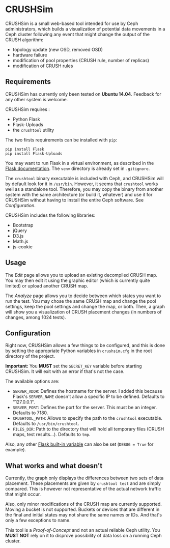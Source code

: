 # CRUSHSim

CRUSHSim is a small web-based tool intended for use by Ceph administrators, which builds a visualization of potential data movements in a Ceph cluster following any event that might change the output of the CRUSH algorithm: 
- topology update (new OSD, removed OSD)
- hardware failure
- modification of pool properties (CRUSH rule, number of replicas)
- modification of CRUSH rules

## Requirements

CRUSHSim has currently only been tested on **Ubuntu 14.04**. Feedback for any other system is welcome.

CRUSHSim requires :
- Python Flask
- Flask-Uploads
- the `crushtool` utility

The two firsts requirements can be installed with `pip`:
```
pip install Flask
pip install Flask-Uploads
```
You may want to run Flask in a virtual environment, as described in the [Flask documentation](http://flask.pocoo.org/docs/0.10/installation/). The `venv` directory is already set in `.gitignore`.

The `crushtool` binary executable is included with Ceph, and CRUSHSim will by default look for it in `/usr/bin`. However, it seems that `crushtool` works well as a standalone tool. Therefore, you may copy the binary from another system with the same architecture (or build it, whatever) and use it for CRUSHSim without having to install the entire Ceph software. See *Configuration*.

CRUSHSim includes the following libraries:
- Bootstrap
- jQuery
- D3.js
- Math.js
- js-cookie

## Usage

The _Edit_ page allows you to upload an existing decompiled CRUSH map. You may then edit it using the graphic editor (which is currently quite limited) or upload another CRUSH map.

The _Analyze_ page allows you to decide between which states you want to run the test. You may chose the same CRUSH map and change the pool settings, keep the pool settings and change the map, or both. Then, a graph will show you a visualization of CRUSH placement changes (in numbers of changes, among 1024 tests).

## Configuration

Right now, CRUSHSim allows a few things to be configured, and this is done by setting the appropriate Python variables in `crushsim.cfg` in the root directory of the project.

**Important:** You **MUST** set the `SECRET_KEY` variable before starting CRUSHSim. It will exit with an error if that's not the case.

The available options are:
- `SERVER_ADDR`: Defines the hostname for the server. I added this because Flask's `SERVER_NAME` doesn't allow a specific IP to be defined. Defaults to "127.0.0.1".
- `SERVER_PORT`: Defines the port for the server. This must be an integer. Defaults to 7180.
- `CRUSHTOOL_PATH`: Allows to specify the path to the `crushtool` executable. Defaults to `/usr/bin/crushtool`.
- `FILES_DIR`: Path to the directory that will hold all temporary files (CRUSH maps, test results...). Defaults to `tmp`.

Also, any other [Flask built-in variable](http://flask.pocoo.org/docs/0.10/config/) can also be set (`DEBUG = True` for example).

## What works and what doesn't

Currently, the graph only displays the differences between two sets of data placement. These placements are given by `crushtool test` and are simply compared. This is however not representative of the actual network traffic that might occur.

Also, only minor modifications of the CRUSH map are currently supported. Moving a bucket is not supported. Buckets or devices that are different in the final and initial states may not share the same names or IDs. And that's only a few exceptions to name.

This tool is a _Proof-of-Concept_ and not an actual reliable Ceph utility. You **MUST NOT** rely on it to disprove possibility of data loss on a running Ceph cluster. 

